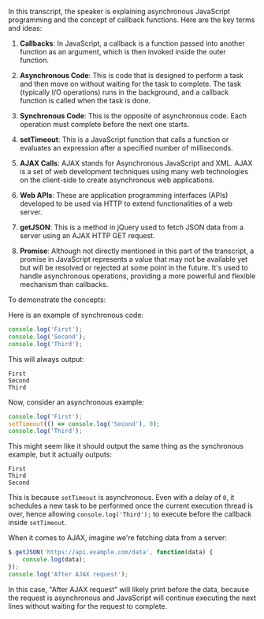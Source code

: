 In this transcript, the speaker is explaining asynchronous JavaScript programming and the concept of callback functions. Here are the key terms and ideas:

1. **Callbacks**: In JavaScript, a callback is a function passed into another function as an argument, which is then invoked inside the outer function. 

2. **Asynchronous Code**: This is code that is designed to perform a task and then move on without waiting for the task to complete. The task (typically I/O operations) runs in the background, and a callback function is called when the task is done.

3. **Synchronous Code**: This is the opposite of asynchronous code. Each operation must complete before the next one starts.

4. **setTimeout**: This is a JavaScript function that calls a function or evaluates an expression after a specified number of milliseconds.

5. **AJAX Calls**: AJAX stands for Asynchronous JavaScript and XML. AJAX is a set of web development techniques using many web technologies on the client-side to create asynchronous web applications. 

6. **Web APIs**: These are application programming interfaces (APIs) developed to be used via HTTP to extend functionalities of a web server. 

7. **getJSON**: This is a method in jQuery used to fetch JSON data from a server using an AJAX HTTP GET request.

8. **Promise**: Although not directly mentioned in this part of the transcript, a promise in JavaScript represents a value that may not be available yet but will be resolved or rejected at some point in the future. It's used to handle asynchronous operations, providing a more powerful and flexible mechanism than callbacks.

To demonstrate the concepts:

Here is an example of synchronous code:
```javascript
console.log('First');
console.log('Second');
console.log('Third');
```
This will always output:
```
First
Second
Third
```
Now, consider an asynchronous example:
```javascript
console.log('First');
setTimeout(() => console.log('Second'), 0);
console.log('Third');
```
This might seem like it should output the same thing as the synchronous example, but it actually outputs:
```
First
Third
Second
```
This is because `setTimeout` is asynchronous. Even with a delay of `0`, it schedules a new task to be performed once the current execution thread is over, hence allowing `console.log('Third');` to execute before the callback inside `setTimeout`.

When it comes to AJAX, imagine we're fetching data from a server:
```javascript
$.getJSON('https://api.example.com/data', function(data) {
    console.log(data);
});
console.log('After AJAX request');
```
In this case, "After AJAX request" will likely print before the data, because the request is asynchronous and JavaScript will continue executing the next lines without waiting for the request to complete.